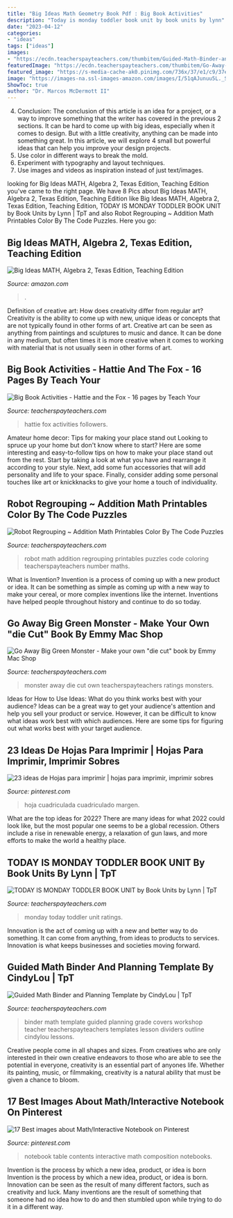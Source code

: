 ```yaml
---
title: "Big Ideas Math Geometry Book Pdf : Big Book Activities"
description: "Today is monday toddler book unit by book units by lynn"
date: "2023-04-12"
categories:
- "ideas"
tags: ["ideas"]
images:
- "https://ecdn.teacherspayteachers.com/thumbitem/Guided-Math-Binder-and-Planning-Template-007254100-1369095132-1374012735/original-704068-1.jpg"
featuredImage: "https://ecdn.teacherspayteachers.com/thumbitem/Go-Away-Big-Green-Monster-Make-your-own-die-cut-book-1500873456/original-636672-1.jpg"
featured_image: "https://s-media-cache-ak0.pinimg.com/736x/37/e1/c9/37e1c9061bae60151e61733adcd55c6d.jpg"
image: "https://images-na.ssl-images-amazon.com/images/I/51qAJunuu5L._SX218_BO1,204,203,200_QL40_.jpg"
ShowToc: true
author: "Dr. Marcos McDermott II"
---
```



4. Conclusion: The conclusion of this article is an idea for a project, or a way to improve something that the writer has covered in the previous 2 sections.
It can be hard to come up with big ideas, especially when it comes to design. But with a little creativity, anything can be made into something great. In this article, we will explore 4 small but powerful ideas that can help you improve your design projects.
1. Use color in different ways to break the mold.
2. Experiment with typography and layout techniques.
3. Use images and videos as inspiration instead of just text/images.

	

		
looking for Big Ideas MATH, Algebra 2, Texas Edition, Teaching Edition you've came to the right page. We have 8 Pics about Big Ideas MATH, Algebra 2, Texas Edition, Teaching Edition like Big Ideas MATH, Algebra 2, Texas Edition, Teaching Edition, TODAY IS MONDAY TODDLER BOOK UNIT by Book Units by Lynn | TpT and also Robot Regrouping ~ Addition Math Printables Color By The Code Puzzles. Here you go:
		
    
## Big Ideas MATH, Algebra 2, Texas Edition, Teaching Edition

<img loading=lazy src="https://images-na.ssl-images-amazon.com/images/I/51qAJunuu5L._SX218_BO1,204,203,200_QL40_.jpg" onerror="this.onerror=null;this.src='https://tse3.mm.bing.net/th?id=OIP.0pcOCgmz04jaNZYzbsOaJAAAAA&amp;pid=15.1';" alt="Big Ideas MATH, Algebra 2, Texas Edition, Teaching Edition">

_Source: amazon.com_

>. 

	

Definition of creative art: How does creativity differ from regular art?
Creativity is the ability to come up with new, unique ideas or concepts that are not typically found in other forms of art. Creative art can be seen as anything from paintings and sculptures to music and dance. It can be done in any medium, but often times it is more creative when it comes to working with material that is not usually seen in other forms of art.

    
## Big Book Activities - Hattie And The Fox - 16 Pages By Teach Your

<img loading=lazy src="https://ecdn.teacherspayteachers.com/thumbitem/Big-Book-Activities-Hattie-and-the-Fox-16-pages-1777065-1427097905/original-1777065-4.jpg" onerror="this.onerror=null;this.src='https://tse4.mm.bing.net/th?id=OIP.rAk651XJfnOmkymcVqkrhAAAAA&amp;pid=15.1';" alt="Big Book Activities - Hattie and the Fox - 16 pages by Teach Your">

_Source: teacherspayteachers.com_

>hattie fox activities followers. 

	

Amateur home decor: Tips for making your place stand out
Looking to spruce up your home but don't know where to start? Here are some interesting and easy-to-follow tips on how to make your place stand out from the rest. Start by taking a look at what you have and rearrange it according to your style. Next, add some fun accessories that will add personality and life to your space. Finally, consider adding some personal touches like art or knickknacks to give your home a touch of individuality.

    
## Robot Regrouping ~ Addition Math Printables Color By The Code Puzzles

<img loading=lazy src="https://ecdn.teacherspayteachers.com/thumbitem/Robot-Regrouping-Addition-Math-Printables-Color-By-The-Code-Puzzles-1096151-1500873710/original-1096151-2.jpg" onerror="this.onerror=null;this.src='https://tse1.mm.bing.net/th?id=OIP.IXzCdwW_JrQFIp_6YFtmgAAAAA&amp;pid=15.1';" alt="Robot Regrouping ~ Addition Math Printables Color By The Code Puzzles">

_Source: teacherspayteachers.com_

>robot math addition regrouping printables puzzles code coloring teacherspayteachers number maths. 

	

What is Invention?
Invention is a process of coming up with a new product or idea. It can be something as simple as coming up with a new way to make your cereal, or more complex inventions like the internet. Inventions have helped people throughout history and continue to do so today.

    
## Go Away Big Green Monster - Make Your Own &quot;die Cut&quot; Book By Emmy Mac Shop

<img loading=lazy src="https://ecdn.teacherspayteachers.com/thumbitem/Go-Away-Big-Green-Monster-Make-your-own-die-cut-book-1500873456/original-636672-1.jpg" onerror="this.onerror=null;this.src='https://tse3.mm.bing.net/th?id=OIP.VUsZuo0SsaM0fqPP0eASmgAAAA&amp;pid=15.1';" alt="Go Away Big Green Monster - Make your own &quot;die cut&quot; book by Emmy Mac Shop">

_Source: teacherspayteachers.com_

>monster away die cut own teacherspayteachers ratings monsters. 

	

Ideas for How to Use Ideas: What do you think works best with your audience?
Ideas can be a great way to get your audience's attention and help you sell your product or service. However, it can be difficult to know what ideas work best with which audiences. Here are some tips for figuring out what works best with your target audience.

    
## 23 Ideas De Hojas Para Imprimir | Hojas Para Imprimir, Imprimir Sobres

<img loading=lazy src="https://i.pinimg.com/474x/5b/26/71/5b26719ca74dc340af5608467c5a7b2d.jpg" onerror="this.onerror=null;this.src='https://tse2.mm.bing.net/th?id=OIP.-OSdYvZwcKV83LWTIAJXzwAAAA&amp;pid=15.1';" alt="23 ideas de Hojas para imprimir | hojas para imprimir, imprimir sobres">

_Source: pinterest.com_

>hoja cuadriculada cuadriculado margen. 

	

What are the top ideas for 2022?
There are many ideas for what 2022 could look like, but the most popular one seems to be a global recession. Others include a rise in renewable energy, a relaxation of gun laws, and more efforts to make the world a healthy place.

    
## TODAY IS MONDAY TODDLER BOOK UNIT By Book Units By Lynn | TpT

<img loading=lazy src="https://ecdn.teacherspayteachers.com/thumbitem/TODAY-IS-MONDAY-TODDLER-BOOK-UNIT-3825061-1530445786/original-3825061-1.jpg" onerror="this.onerror=null;this.src='https://tse2.mm.bing.net/th?id=OIP.zLimypNOGjMNB0mSiPwBlAAAAA&amp;pid=15.1';" alt="TODAY IS MONDAY TODDLER BOOK UNIT by Book Units by Lynn | TpT">

_Source: teacherspayteachers.com_

>monday today toddler unit ratings. 

	

Innovation is the act of coming up with a new and better way to do something. It can come from anything, from ideas to products to services. Innovation is what keeps businesses and societies moving forward.

    
## Guided Math Binder And Planning Template By CindyLou | TpT

<img loading=lazy src="https://ecdn.teacherspayteachers.com/thumbitem/Guided-Math-Binder-and-Planning-Template-007254100-1369095132-1374012735/original-704068-1.jpg" onerror="this.onerror=null;this.src='https://tse2.mm.bing.net/th?id=OIP.uwUGFfq8e0_u5jo_U3WMagAAAA&amp;pid=15.1';" alt="Guided Math Binder and Planning Template by CindyLou | TpT">

_Source: teacherspayteachers.com_

>binder math template guided planning grade covers workshop teacher teacherspayteachers templates lesson dividers outline cindylou lessons. 

	

Creative people come in all shapes and sizes. From creatives who are only interested in their own creative endeavors to those who are able to see the potential in everyone, creativity is an essential part of anyones life. Whether its painting, music, or filmmaking, creativity is a natural ability that must be given a chance to bloom.

    
## 17 Best Images About Math/Interactive Notebook On Pinterest

<img loading=lazy src="https://s-media-cache-ak0.pinimg.com/736x/37/e1/c9/37e1c9061bae60151e61733adcd55c6d.jpg" onerror="this.onerror=null;this.src='https://tse3.mm.bing.net/th?id=OIP.WzZQPw0H7Vp5VDNXIeyvTwHaJ6&amp;pid=15.1';" alt="17 Best images about Math/Interactive Notebook on Pinterest">

_Source: pinterest.com_

>notebook table contents interactive math composition notebooks. 

	

Invention is the process by which a new idea, product, or idea is born
Invention is the process by which a new idea, product, or idea is born. Innovation can be seen as the result of many different factors, such as creativity and luck. Many inventions are the result of something that someone had no idea how to do and then stumbled upon while trying to do it in a different way.


